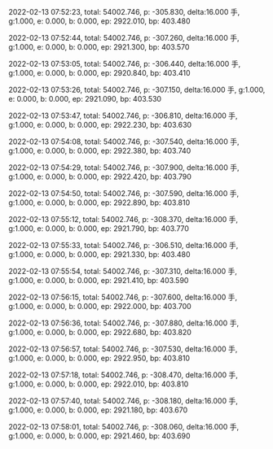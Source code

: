2022-02-13 07:52:23, total: 54002.746, p: -305.830, delta:16.000 手, g:1.000, e: 0.000, b: 0.000, ep: 2922.010, bp: 403.480

2022-02-13 07:52:44, total: 54002.746, p: -307.260, delta:16.000 手, g:1.000, e: 0.000, b: 0.000, ep: 2921.300, bp: 403.570

2022-02-13 07:53:05, total: 54002.746, p: -306.440, delta:16.000 手, g:1.000, e: 0.000, b: 0.000, ep: 2920.840, bp: 403.410

2022-02-13 07:53:26, total: 54002.746, p: -307.150, delta:16.000 手, g:1.000, e: 0.000, b: 0.000, ep: 2921.090, bp: 403.530

2022-02-13 07:53:47, total: 54002.746, p: -306.810, delta:16.000 手, g:1.000, e: 0.000, b: 0.000, ep: 2922.230, bp: 403.630

2022-02-13 07:54:08, total: 54002.746, p: -307.540, delta:16.000 手, g:1.000, e: 0.000, b: 0.000, ep: 2922.380, bp: 403.740

2022-02-13 07:54:29, total: 54002.746, p: -307.900, delta:16.000 手, g:1.000, e: 0.000, b: 0.000, ep: 2922.420, bp: 403.790

2022-02-13 07:54:50, total: 54002.746, p: -307.590, delta:16.000 手, g:1.000, e: 0.000, b: 0.000, ep: 2922.890, bp: 403.810

2022-02-13 07:55:12, total: 54002.746, p: -308.370, delta:16.000 手, g:1.000, e: 0.000, b: 0.000, ep: 2921.790, bp: 403.770

2022-02-13 07:55:33, total: 54002.746, p: -306.510, delta:16.000 手, g:1.000, e: 0.000, b: 0.000, ep: 2921.330, bp: 403.480

2022-02-13 07:55:54, total: 54002.746, p: -307.310, delta:16.000 手, g:1.000, e: 0.000, b: 0.000, ep: 2921.410, bp: 403.590

2022-02-13 07:56:15, total: 54002.746, p: -307.600, delta:16.000 手, g:1.000, e: 0.000, b: 0.000, ep: 2922.000, bp: 403.700

2022-02-13 07:56:36, total: 54002.746, p: -307.880, delta:16.000 手, g:1.000, e: 0.000, b: 0.000, ep: 2922.680, bp: 403.820

2022-02-13 07:56:57, total: 54002.746, p: -307.530, delta:16.000 手, g:1.000, e: 0.000, b: 0.000, ep: 2922.950, bp: 403.810

2022-02-13 07:57:18, total: 54002.746, p: -308.470, delta:16.000 手, g:1.000, e: 0.000, b: 0.000, ep: 2922.010, bp: 403.810

2022-02-13 07:57:40, total: 54002.746, p: -308.180, delta:16.000 手, g:1.000, e: 0.000, b: 0.000, ep: 2921.180, bp: 403.670

2022-02-13 07:58:01, total: 54002.746, p: -308.060, delta:16.000 手, g:1.000, e: 0.000, b: 0.000, ep: 2921.460, bp: 403.690